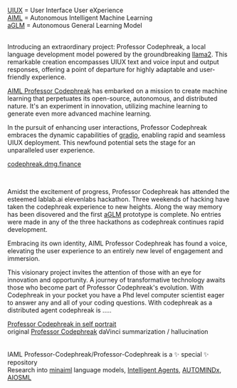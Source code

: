 <br />
<a href="https://github.com/Faicey">UIUX</a> = User Interface User eXperience<br />
<a href="https://github.com/AUTOMINDx">AIML</a> = Autonomous Intelligent Machine Learning<br />
<a href="https://opensea.io/collection/aglm">aGLM</a> = Autonomous General Learning Model<br /><br />

Introducing an extraordinary project: Professor Codephreak, a local language development model powered by the groundbreaking <a href="https://ai.meta.com/llama/">llama2</a>. This remarkable creation encompasses UIUX text and voice input and output responses, offering a point of departure for highly adaptable and user-friendly experience.

<a href="https://huggingface.co/codephreakx">AIML Professor Codephreak</a> has embarked on a mission to create machine learning that perpetuates its open-source, autonomous, and distributed nature. It's an experiment in innovation, utilizing machine learning to generate even more advanced machine learning.

In the pursuit of enhancing user interactions, Professor Codephreak embraces the dynamic capabilities of <a href="https://github.com/Professor-Codephreak/gradio">gradio</a>, enabling rapid and seamless UIUX deployment. This newfound potential sets the stage for an unparalleled user experience.<br />


<a href="https://codephreak.dmg.finance">codephreak.dmg.finance</a>

<br />
  

Amidst the excitement of progress, Professor Codephreak has attended the esteemed lablab.ai elevenlabs hackathon. Three weekends of hacking have taken the codephreak experience to new heights. Along the way memory has been disovered and the first <a href="https://opensea.io/assets/matic/0x2953399124f0cbb46d2cbacd8a89cf0599974963/7675060345879017836756807061815685501584179421371855056758523054876166031008">aGLM</a> prototype is complete. No entries were made in any of the three hackathons as codephreak continues rapid development. 

Embracing its own identity, AIML Professor Codephreak has found a voice, elevating the user experience to an entirely new level of engagement and immersion.

This visionary project invites the attention of those with an eye for innovation and opportunity. A journey of transformative technology awaits those who become part of Professor Codephreak's evolution. With Codephreak in your pocket you have a Phd level computer scientist eager to answer any and all of your coding questions. With codephreak as a distributed agent codephreak is .....

<a href="https://opensea.io/assets/matic/0x2953399124f0cbb46d2cbacd8a89cf0599974963/7675060345879017836756807061815685501584179421371855056758523075766886858753">Professor Codephreak in self portrait</a>
<br />
original <a href="https://opensea.io/assets/matic/0x2953399124f0cbb46d2cbacd8a89cf0599974963/7675060345879017836756807061815685501584179421371855056758523055975677558785">Professor Codephreak</a> daVinci summarization / hallucination
<br />
<br />
<br />
IAML Professor-Codephreak/Professor-Codephreak is a ✨ special ✨ repository
<br />
Research into <a href="https://github.com/minaiml">minaiml</a> language models, <a href="https://github.com/Jaimla">Intelligent Agents</a>, <a href="https://github.com/AUTOMINDx">AUTOMINDx</a>, <a href="https://github.com/aiosml">AIOSML</a><br /><br />
